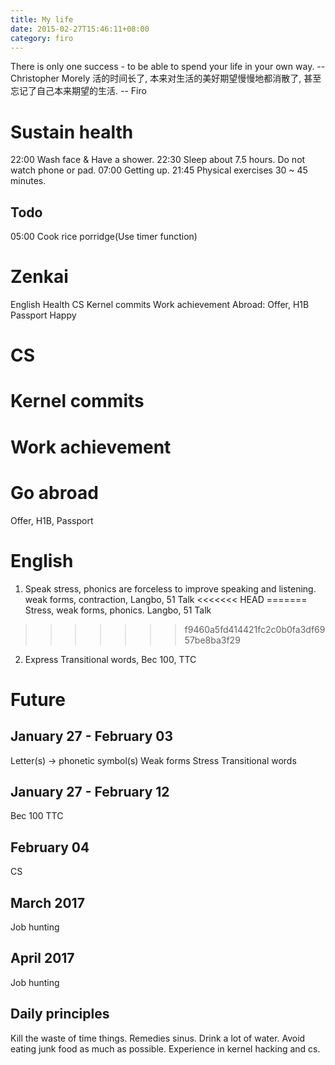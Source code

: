 ```yaml
---
title: My life
date: 2015-02-27T15:46:11+08:00 
category: firo
---
```

There is only one success - to be able to spend your life in your own way. --Christopher Morely
活的时间长了, 本来对生活的美好期望慢慢地都消散了, 甚至忘记了自己本来期望的生活. -- Firo

# Sustain health
22:00 Wash face & Have a shower.
22:30 Sleep about 7.5 hours. Do not watch phone or pad.
07:00 Getting up.
21:45 Physical exercises 30 ~ 45 minutes.
## Todo
05:00 Cook rice porridge(Use timer function)
# Zenkai
English
Health
CS
Kernel commits
Work achievement
Abroad: Offer, H1B
Passport
Happy
# CS
# Kernel commits
# Work achievement
# Go abroad
Offer, H1B, Passport
# English
1. Speak
stress, phonics are forceless to improve speaking and listening.
weak forms, contraction, Langbo, 51 Talk
<<<<<<< HEAD
=======
Stress, weak forms, phonics.
Langbo, 51 Talk
>>>>>>> f9460a5fd414421fc2c0b0fa3df6957be8ba3f29
2. Express
Transitional words, Bec 100, TTC

# Future
## January 27 - February 03
Letter(s) -> phonetic symbol(s)
Weak forms
Stress
Transitional words
## January 27 - February 12
Bec 100
TTC
## February 04
CS
## March 2017
Job hunting
## April 2017
Job hunting


## Daily principles
Kill the waste of time things.
Remedies sinus.
Drink a lot of water.
Avoid eating junk food as much as possible.
Experience in kernel hacking and cs.

